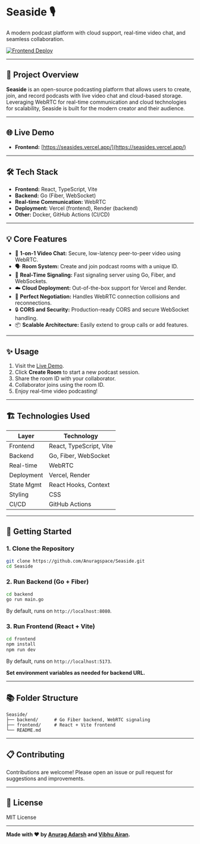 # Seaside 🎙️

A modern podcast platform with cloud support, real-time video chat, and seamless collaboration.

[![Frontend Deploy](https://img.shields.io/badge/Frontend-Live-green?logo=vercel)](https://seasides.vercel.app/)

---

## 🚀 Project Overview

**Seaside** is an open-source podcasting platform that allows users to create, join, and record podcasts with live video chat and cloud-based storage. Leveraging WebRTC for real-time communication and cloud technologies for scalability, Seaside is built for the modern creator and their audience.

---

## 🌐 Live Demo

- **Frontend:** [https://seasides.vercel.app/](https://seasides.vercel.app/)

---

## 🛠️ Tech Stack

- **Frontend:** React, TypeScript, Vite
- **Backend:** Go (Fiber, WebSocket)
- **Real-time Communication:** WebRTC
- **Deployment:** Vercel (frontend), Render (backend)
- **Other:** Docker, GitHub Actions (CI/CD)

---

## 💡 Core Features

- 🎥 **1-on-1 Video Chat:** Secure, low-latency peer-to-peer video using WebRTC.
- 🗣️ **Room System:** Create and join podcast rooms with a unique ID.
- 💬 **Real-Time Signaling:** Fast signaling server using Go, Fiber, and WebSockets.
- ☁️ **Cloud Deployment:** Out-of-the-box support for Vercel and Render.
- 🚦 **Perfect Negotiation:** Handles WebRTC connection collisions and reconnections.
- 🔒 **CORS and Security:** Production-ready CORS and secure WebSocket handling.
- 📦 **Scalable Architecture:** Easily extend to group calls or add features.

---

## ✨ Usage

1. Visit the [Live Demo](https://seasides.vercel.app/).
2. Click **Create Room** to start a new podcast session.
3. Share the room ID with your collaborator.
4. Collaborator joins using the room ID.
5. Enjoy real-time video podcasting!

---

## 🏗️ Technologies Used

| Layer       | Technology                    |
|-------------|------------------------------|
| Frontend    | React, TypeScript, Vite      |
| Backend     | Go, Fiber, WebSocket         |
| Real-time   | WebRTC                       |
| Deployment  | Vercel, Render               |
| State Mgmt  | React Hooks, Context         |
| Styling     | CSS                          |
| CI/CD       | GitHub Actions               |

---

## 🚦 Getting Started

### 1. Clone the Repository

```bash
git clone https://github.com/Anuragspace/Seaside.git
cd Seaside
```

### 2. Run Backend (Go + Fiber)

```bash
cd backend
go run main.go
```
By default, runs on `http://localhost:8080`.

### 3. Run Frontend (React + Vite)

```bash
cd frontend
npm install
npm run dev
```
By default, runs on `http://localhost:5173`.

**Set environment variables as needed for backend URL.**

---

## 📚 Folder Structure

```
Seaside/
├── backend/      # Go Fiber backend, WebRTC signaling
├── frontend/     # React + Vite frontend
└── README.md
```

---

## 📋 Contributing

Contributions are welcome! Please open an issue or pull request for suggestions and improvements.

---

## 📝 License

MIT License

---

**Made with ❤️ by [Anurag Adarsh](https://github.com/Anuragspace) and [Vibhu Airan](https://github.com/Vibhuair20).**
